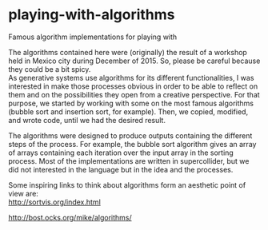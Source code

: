 # playing-with-algorithms

Famous algorithm implementations for playing with <br/>

The algorithms contained here were (originally) the result of a workshop held in Mexico city during December of 2015. So, please be careful because they could be a bit spicy.<br/>
As generative systems use algorithms for its different functionalities, I was interested in make those processes obvious in order to be able to reflect on them and on the possibilities they open from a creative perspective. For that purpose, we started by working with some on the most famous algorithms (bubble sort and insertion sort, for example). Then, we copied, modified, and wrote code, until we had the desired result.

The algorithms were designed to produce outputs containing the different steps of the process. For example, the bubble sort algorithm gives an array of arrays containing each iteration over the input array in the sorting process. Most of the implementations are written in supercollider, but we did not interested in the language but in the idea and the processes.<br/>

Some inspiring links to think about algorithms form an aesthetic point of view are: <br/>
http://sortvis.org/index.html <br/>

http://bost.ocks.org/mike/algorithms/ <br/>